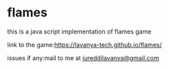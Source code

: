 # flames
this is a java script implementation of flames game

link to the game:https://lavanya-tech.github.io/flames/

issues if any:mail to me at jureddilavanya@gmail.com
